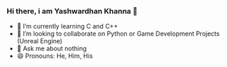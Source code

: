 ### Hi there, i am Yashwardhan Khanna 👋


- 🌱 I’m currently learning C and C++
- 👯 I’m looking to collaborate on Python or Game Development Projects (Unreal Engine)
- 💬 Ask me about nothing 
- 😄 Pronouns: He, Him, His
